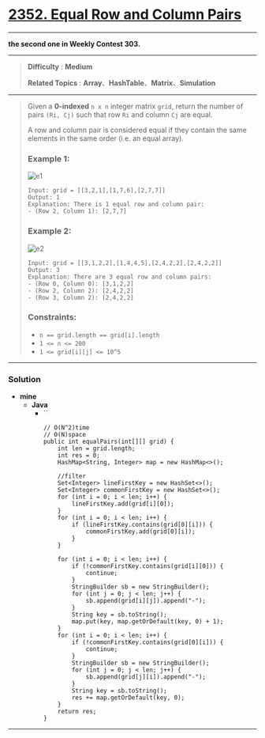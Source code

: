 # [2352. Equal Row and Column Pairs](https://leetcode.com/problems/equal-row-and-column-pairs/)

---

**the second one in Weekly Contest 303.**

---

> **Difficulty** : **Medium**
>
> **Related Topics** : **Array**、**HashTable**、**Matrix**、**Simulation**

---

> Given a **0-indexed** `n x n` integer matrix `grid`, return the number of pairs `(Ri, Cj)` such that row `Ri` and column `Cj` are equal.
> 
> A row and column pair is considered equal if they contain the same elements in the same order (i.e. an equal array).
> 
>  
> 
> ### Example 1:
> ![e1](https://assets.leetcode.com/uploads/2022/06/01/ex1.jpg)
> ```
> Input: grid = [[3,2,1],[1,7,6],[2,7,7]]
> Output: 1
> Explanation: There is 1 equal row and column pair:
> - (Row 2, Column 1): [2,7,7]
> ```
> 
> ### Example 2:
> ![e2](https://assets.leetcode.com/uploads/2022/06/01/ex2.jpg)
> ```
> Input: grid = [[3,1,2,2],[1,4,4,5],[2,4,2,2],[2,4,2,2]]
> Output: 3
> Explanation: There are 3 equal row and column pairs:
> - (Row 0, Column 0): [3,1,2,2]
> - (Row 2, Column 2): [2,4,2,2]
> - (Row 3, Column 2): [2,4,2,2]
> ```
> 
> ### Constraints:
> * `n == grid.length == grid[i].length`
> * `1 <= n <= 200`
> * `1 <= grid[i][j] <= 10^5`

---


### Solution
* **mine**
  * **Java**
    * ``
      ```
      // O(N^2)time
      // O(N)space
      public int equalPairs(int[][] grid) {
          int len = grid.length;
          int res = 0;
          HashMap<String, Integer> map = new HashMap<>();

          //filter
          Set<Integer> lineFirstKey = new HashSet<>();
          Set<Integer> commonFirstKey = new HashSet<>();
          for (int i = 0; i < len; i++) {
              lineFirstKey.add(grid[i][0]);
          }
          for (int i = 0; i < len; i++) {
              if (lineFirstKey.contains(grid[0][i])) {
                  commonFirstKey.add(grid[0][i]);
              }
          }

          for (int i = 0; i < len; i++) {
              if (!commonFirstKey.contains(grid[i][0])) {
                  continue;
              }
              StringBuilder sb = new StringBuilder();
              for (int j = 0; j < len; j++) {
                  sb.append(grid[i][j]).append("-");
              }
              String key = sb.toString();
              map.put(key, map.getOrDefault(key, 0) + 1);
          }
          for (int i = 0; i < len; i++) {
              if (!commonFirstKey.contains(grid[0][i])) {
                  continue;
              }
              StringBuilder sb = new StringBuilder();
              for (int j = 0; j < len; j++) {
                  sb.append(grid[j][i]).append("-");
              }
              String key = sb.toString();
              res += map.getOrDefault(key, 0);
          }
          return res;
      }
      ```

---
